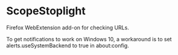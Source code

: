 # ScopeStoplight
Firefox WebExtension add-on for checking URLs.

To get notifications to work on Windows 10, a workaround is to set alerts.useSystemBackend to true in about:config.
